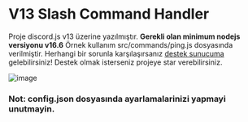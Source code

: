 # V13 Slash Command Handler
Proje discord.js v13 üzerine yazılmıştır. **Gerekli olan minimum nodejs versiyonu v16.6** Örnek kullanım src/commands/ping.js dosyasında verilmiştir. Herhangi bir sorunla karşılaşırsanız [destek sunucuma](https://discord.gg/u6CcYxDchB) gelebilirsiniz!
Destek olmak isterseniz projeye star verebilirsiniz.
 
![image](https://user-images.githubusercontent.com/63320170/175336722-373eaf92-1454-4bce-b97c-e8a629c2628e.png)

### Not: config.json dosyasında ayarlamalarinizi yapmayi unutmayin.
